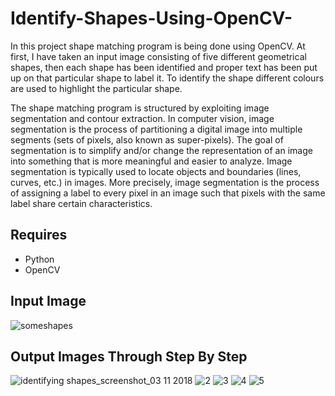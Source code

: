 # Identify-Shapes-Using-OpenCV-

<p> In this project shape matching program is being done using OpenCV. At first, I have taken an input image consisting of five different geometrical shapes, then each shape has been identified and proper text has been put up on that particular shape to label it. To identify the shape different colours are used to highlight the particular shape. <p>
<p> The shape matching program is structured by exploiting image segmentation and contour extraction. In computer vision, image segmentation is the process of partitioning a digital image into multiple segments (sets of pixels, also known as super-pixels). The goal of segmentation is to simplify and/or change the representation of an image into something that is more meaningful and easier to analyze. Image segmentation is typically used to locate objects and boundaries (lines, curves, etc.) in images. More precisely, image segmentation is the process of assigning a label to every pixel in an image such that pixels with the same label share certain characteristics. <p>
  
## Requires
   
   * Python
   * OpenCV
   
## Input Image

![someshapes](https://user-images.githubusercontent.com/40036314/48658073-a7a2ed00-ea61-11e8-9e3f-9ef8569d472f.jpg)

## Output Images Through Step By Step

![identifying shapes_screenshot_03 11 2018](https://user-images.githubusercontent.com/40036314/48658097-08322a00-ea62-11e8-91a4-77bce2934b5c.png)
![2](https://user-images.githubusercontent.com/40036314/48658098-0d8f7480-ea62-11e8-9a85-89a12a2a150d.png)
![3](https://user-images.githubusercontent.com/40036314/48658101-154f1900-ea62-11e8-8557-c73682db072d.png)
![4](https://user-images.githubusercontent.com/40036314/48658103-1a13cd00-ea62-11e8-8302-a85f6c198902.png)
![5](https://user-images.githubusercontent.com/40036314/48658104-1e3fea80-ea62-11e8-9992-2fdc2658eb72.png)
